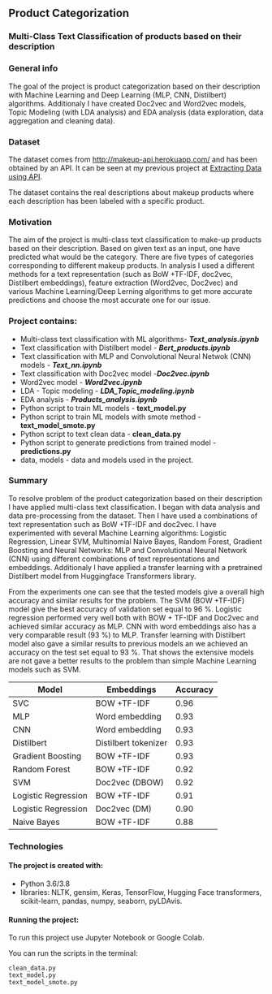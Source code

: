 ## Product Categorization
### Multi-Class Text Classification of products based on their description
 
### General info

The goal of the project is product categorization based on their description with Machine Learning and Deep Learning (MLP, CNN, Distilbert) algorithms. Additionaly I have created Doc2vec and Word2vec models, Topic Modeling (with LDA analysis) and EDA analysis (data exploration, data aggregation and cleaning data).

### Dataset
The dataset comes from http://makeup-api.herokuapp.com/ and has been obtained by an API. It can be seen at my previous project at [Extracting Data using API](https://github.com/aniass/Extracting-data-using-API).

The dataset contains the real descriptions about makeup products where each description has been labeled with a specific product.

### Motivation

The aim of the project is multi-class text classification to make-up products based on their description. Based on given text as an input, one have predicted what would be the category. There are five types of categories corresponding to different makeup products. In analysis I used a different methods for a text representation (such as BoW +TF-IDF, doc2vec, Distilbert embeddings), feature extraction (Word2vec, Doc2vec) and various Machine Learning/Deep Lerning algorithms to get more accurate predictions and choose the most accurate one for our issue.  

### Project contains:
* Multi-class text classification with ML algorithms- ***Text_analysis.ipynb***
* Text classification with Distilbert model - ***Bert_products.ipynb***
* Text classification with MLP and Convolutional Neural Netwok (CNN) models - ***Text_nn.ipynb***
* Text classification with Doc2vec model -***Doc2vec.ipynb***
* Word2vec model - ***Word2vec.ipynb***
* LDA - Topic modeling - ***LDA_Topic_modeling.ipynb***
* EDA analysis - ***Products_analysis.ipynb***
* Python script to train ML models - **text_model.py**
* Python script to train ML models with smote method - **text_model_smote.py**
* Python script to text clean data - **clean_data.py**
* Python script to generate predictions from trained model - **predictions.py**
* data, models - data and models used in the project.

### Summary

To resolve problem of the product categorization based on their description I have applied multi-class text classification. I began with data analysis and data pre-processing from the dataset. Then I have used a combinations of text representation such as BoW +TF-IDF and doc2vec. I have experimented with several Machine Learning algorithms: Logistic Regression, Linear SVM, Multinomial Naive Bayes, Random Forest, Gradient Boosting and Neural Networks: MLP and Convolutional Neural Network (CNN) using different combinations of text representations and embeddings. Additionaly I have applied a transfer learning with  a pretrained Distilbert model from Huggingface Transformers library.

From the experiments one can see that the tested models give a overall high accuracy and similar results for the problem. The SVM (BOW +TF-IDF) model give the best accuracy of validation set equal to 96 %. Logistic regression performed very well both with BOW + TF-IDF and Doc2vec and achieved similar accuracy as MLP. CNN with word embeddings also has a very comparable result (93 %) to MLP. Transfer learning with Distilbert model also gave a similar results to previous models an we achieved an accuracy on the test set equal to 93 %. That shows the extensive models are not gave a better results to the problem than simple Machine Learning models such as SVM. 

Model | Embeddings | Accuracy
------------ | ------------- | ------------- 
SVC| BOW +TF-IDF  | 0.96
MLP| Word embedding  | 0.93
CNN | Word embedding | 0.93
Distilbert| Distilbert tokenizer | 0.93
Gradient Boosting | BOW +TF-IDF | 0.93
Random Forest| BOW +TF-IDF | 0.92
SVM | Doc2vec (DBOW)| 0.92
Logistic Regression | BOW +TF-IDF  | 0.91
Logistic Regression | Doc2vec (DM)  | 0.90
Naive Bayes | BOW +TF-IDF | 0.88


### Technologies
#### The project is created with:

* Python 3.6/3.8
* libraries: NLTK, gensim, Keras, TensorFlow, Hugging Face transformers, scikit-learn, pandas, numpy, seaborn, pyLDAvis.

#### Running the project:

To run this project use Jupyter Notebook or Google Colab.

You can run the scripts in the terminal:

    clean_data.py
    text_model.py
    text_model_smote.py

